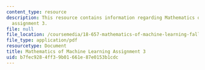 ```yaml
---
content_type: resource
description: This resource contains information regarding Mathematics of machine learning
  assignment 3.
file: null
file_location: /coursemedia/18-657-mathematics-of-machine-learning-fall-2015/b7fec9284ff39b01661e87e0153b1cdc_MIT18_657F15_PS3.pdf
file_type: application/pdf
resourcetype: Document
title: Mathematics of Machine Learning Assignment 3
uid: b7fec928-4ff3-9b01-661e-87e0153b1cdc
---
```

